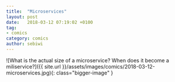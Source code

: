 ```yaml
---
title:  "Microservices"
layout: post
date:   2018-03-12 07:19:02 +0100
tag:
- comics
category: comics
author: sebiwi
---
```


![What is the actual size of a microservice? When does it become a miliservice?]({{ site.url }}/assets/images/comics/2018-03-12-microservices.jpg){: class="bigger-image" }
